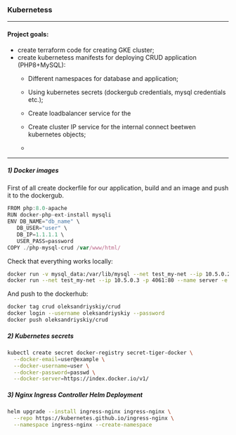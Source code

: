 ### Kubernetess 
---------------------------------------------------------------------------------------
#### Project goals:
 - create terraform code for creating GKE cluster;
 - create kubernetess manifests for deploying CRUD application (PHP8+MySQL):
    + Different namespaces for database and application;
    + Using kubernetes secrets (dockergub credentials, mysql credentials etc.);
    + Create loadbalancer service for the 

    + Create cluster IP service for the internal connect beetwen kubernetes objects;
    + 

---------------------------------------------------------------------------------------
##### 1) Docker images 

First of all create dockerfile for our application, build and an image and push it to the dockergub.

 ```js
FROM php:8.0-apache
RUN docker-php-ext-install mysqli
ENV DB_NAME="db_name" \
    DB_USER="user" \
    DB_IP=1.1.1.1 \
    USER_PASS=password
COPY ./php-mysql-crud /var/www/html/
```
Check that everything works locally:

```sh
docker run -v mysql_data:/var/lib/mysql --net test_my-net --ip 10.5.0.2 --name database -p 3306:3306 -e MARIADB_DATABASE=php_mysql_crud -e MYSQL_USER user -e MYSQL_PASSWORD=123456 mariadb
docker run --net test_my-net --ip 10.5.0.3 -p 4061:80 --name server -e DB_USER=user  -e USER_PASS=123456 -e DB_NAME=php_mysql_crud -e DB_IP=10.5.0.2 crud
```
And push to the dockerhub:

```sh
docker tag crud oleksandriyskiy/crud
docker login --username oleksandriyskiy --password
docker push oleksandriyskiy/crud
```

##### 2) Kubernetes secrets

```sh
kubectl create secret docker-registry secret-tiger-docker \
  --docker-email=user@example \
  --docker-username=user \
  --docker-password=passwd \
  --docker-server=https://index.docker.io/v1/
```

##### 3) Nginx Ingress Controller Helm Deployment



```sh
helm upgrade --install ingress-nginx ingress-nginx \
  --repo https://kubernetes.github.io/ingress-nginx \
  --namespace ingress-nginx --create-namespace
```
